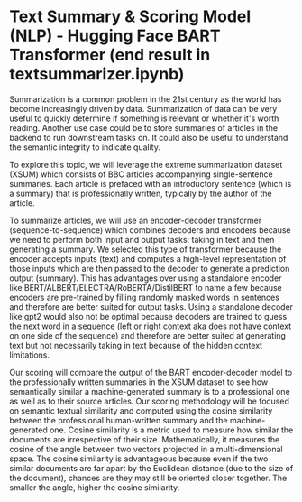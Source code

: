 # Text Summary & Scoring Model (NLP) - Hugging Face BART Transformer (end result in textsummarizer.ipynb)

Summarization is a common problem in the 21st century as the world has become increasingly driven by data. Summarization of data can be very useful to quickly determine if something is relevant or whether it's worth reading. Another use case could be to store summaries of articles in the backend to run downstream tasks on. It could also be useful to understand the semantic integrity to indicate quality.

To explore this topic, we will leverage the extreme summarization dataset (XSUM) which consists of BBC articles accompanying single-sentence summaries. Each article is prefaced with an introductory sentence (which is a summary) that is professionally written, typically by the author of the article.

To summarize articles, we will use an encoder-decoder transformer (sequence-to-sequence) which combines decoders and encoders because we need to perform both input and output tasks: taking in text and then generating a summary. We selected this type of transformer because the encoder accepts inputs (text) and computes a high-level representation of those inputs which are then passed to the decoder to generate a prediction output (summary). This has advantages over using a standalone encoder like BERT/ALBERT/ELECTRA/RoBERTA/DistilBERT to name a few because encoders are pre-trained by filling randomly masked words in sentences and therefore are better suited for output tasks. Using a standalone decoder like gpt2 would also not be optimal because decoders are trained to guess the next word in a sequence (left or right context aka does not have context on one side of the sequence) and therefore are better suited at generating text but not necessarily taking in text because of the hidden context limitations. 

Our scoring will compare the output of the BART encoder-decoder model to the professionally written summaries in the XSUM dataset to see how semantically similar a machine-generated summary is to a professional one as well as to their source articles. Our scoring methodology will be focused on semantic textual similarity and computed using the cosine similarity between the professional human-written summary and the machine-generated one. Cosine similarity is a metric used to measure how similar the documents are irrespective of their size. Mathematically, it measures the cosine of the angle between two vectors projected in a multi-dimensional space. The cosine similarity is advantageous because even if the two similar documents are far apart by the Euclidean distance (due to the size of the document), chances are they may still be oriented closer together. The smaller the angle, higher the cosine similarity.
